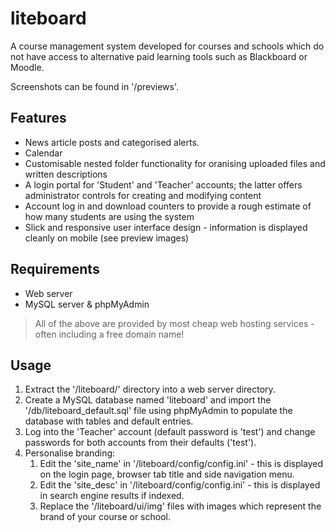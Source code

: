 # liteboard
A course management system developed for courses and schools which do not have access to alternative paid learning tools such as Blackboard or Moodle.

Screenshots can be found in '/previews'.

## Features
* News article posts and categorised alerts.
* Calendar
* Customisable nested folder functionality for oranising uploaded files and written descriptions
* A login portal for 'Student' and 'Teacher' accounts; the latter offers administrator controls for creating and modifying content
* Account log in and download counters to provide a rough estimate of how many students are using the system
* Slick and responsive user interface design - information is displayed cleanly on mobile (see preview images)

## Requirements
* Web server
* MySQL server & phpMyAdmin
> All of the above are provided by most cheap web hosting services - often including a free domain name!

## Usage
1. Extract the '/liteboard/' directory into a web server directory.
1. Create a MySQL database named 'liteboard' and import the '/db/liteboard_default.sql' file using phpMyAdmin to populate the database with tables and default entries.
1. Log into the 'Teacher' account (default password is 'test') and change passwords for both accounts from their defaults ('test').
1. Personalise branding:
	1. Edit the 'site_name' in '/liteboard/config/config.ini' - this is displayed on the login page, browser tab title and side navigation menu.
	1. Edit the 'site_desc' in '/liteboard/config/config.ini' - this is displayed in search engine results if indexed.
	1. Replace the '/liteboard/ui/img' files with images which represent the brand of your course or school.